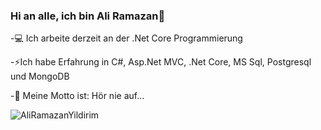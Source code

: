 ### Hi an alle, ich bin Ali Ramazan👋
-💻 Ich arbeite derzeit an der .Net Core Programmierung

-⚡Ich habe Erfahrung in C#, Asp.Net MVC, .Net Core, MS Sql, Postgresql und MongoDB

-🔭 Meine Motto ist: Hör nie auf...
<p align="left"> <img src="https://komarev.com/ghpvc/?username=AliRamazanYildirim&label=Profile%20views&color=0e75b6&style=flat" alt="AliRamazanYildirim" /> </p>
<!--
**AliRamazanYildirim/AliRamazanYildirim** is a ✨ _special_ ✨ repository because its `README.md` (this file) appears on your GitHub profile.

Here are some ideas to get you started:

- 🔭 I’m currently working on ...
- 🌱 I’m currently learning ...
- 👯 I’m looking to collaborate on ...
- 🤔 I’m looking for help with ...
- 💬 Ask me about ...
- 📫 How to reach me: ...
- 😄 Pronouns: ...
- ⚡ Fun fact: ...
-->
